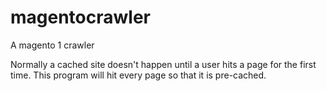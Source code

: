 # magentocrawler
A magento 1 crawler

Normally a cached site doesn't happen until a user hits a page for the first time. This program will hit every page so that it is pre-cached.

